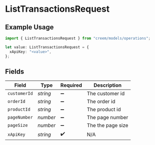 # ListTransactionsRequest

## Example Usage

```typescript
import { ListTransactionsRequest } from "creem/models/operations";

let value: ListTransactionsRequest = {
  xApiKey: "<value>",
};
```

## Fields

| Field              | Type               | Required           | Description        |
| ------------------ | ------------------ | ------------------ | ------------------ |
| `customerId`       | *string*           | :heavy_minus_sign: | The customer id    |
| `orderId`          | *string*           | :heavy_minus_sign: | The order id       |
| `productId`        | *string*           | :heavy_minus_sign: | The product id     |
| `pageNumber`       | *number*           | :heavy_minus_sign: | The page number    |
| `pageSize`         | *number*           | :heavy_minus_sign: | The the page size  |
| `xApiKey`          | *string*           | :heavy_check_mark: | N/A                |